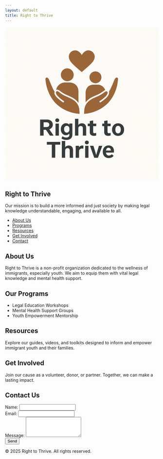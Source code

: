 ```yaml
---
layout: default
title: Right to Thrive
---
```


<section class="text-center px-4 py-10">
  <img src="/assets/logo.png" alt="Right to Thrive Logo" class="mx-auto w-32 mb-4">
  <h1 class="text-4xl font-bold text-coral">Right to Thrive</h1>
  <p class="mt-2 text-lg text-deep-brown">Our mission is to build a more informed and just society by making legal knowledge understandable, engaging, and available to all.</p>
</section>

<nav class="bg-peach py-4">
  <ul class="flex justify-center space-x-6 text-deep-brown">
    <li><a href="#about" class="hover:underline">About Us</a></li>
    <li><a href="#programs" class="hover:underline">Programs</a></li>
    <li><a href="#resources" class="hover:underline">Resources</a></li>
    <li><a href="#involved" class="hover:underline">Get Involved</a></li>
    <li><a href="#contact" class="hover:underline">Contact</a></li>
  </ul>
</nav>

<main class="px-6 py-10 space-y-10">
  <section id="about">
    <h2 class="text-2xl font-semibold text-coral">About Us</h2>
    <p class="text-deep-brown">Right to Thrive is a non-profit organization dedicated to the wellness of immigrants, especially youth. We aim to equip them with vital legal knowledge and mental health support.</p>
  </section>

  <section id="programs">
    <h2 class="text-2xl font-semibold text-coral">Our Programs</h2>
    <ul class="list-disc list-inside text-deep-brown">
      <li>Legal Education Workshops</li>
      <li>Mental Health Support Groups</li>
      <li>Youth Empowerment Mentorship</li>
    </ul>
  </section>

  <section id="resources">
    <h2 class="text-2xl font-semibold text-coral">Resources</h2>
    <p class="text-deep-brown">Explore our guides, videos, and toolkits designed to inform and empower immigrant youth and their families.</p>
  </section>

  <section id="involved">
    <h2 class="text-2xl font-semibold text-coral">Get Involved</h2>
    <p class="text-deep-brown">Join our cause as a volunteer, donor, or partner. Together, we can make a lasting impact.</p>
  </section>

  <section id="contact">
    <h2 class="text-2xl font-semibold text-coral">Contact Us</h2>
    <form class="space-y-4">
      <div>
        <label class="block text-deep-brown">Name:</label>
        <input type="text" name="name" class="w-full border rounded p-2" required>
      </div>
      <div>
        <label class="block text-deep-brown">Email:</label>
        <input type="email" name="email" class="w-full border rounded p-2" required>
      </div>
      <div>
        <label class="block text-deep-brown">Message:</label>
        <textarea name="message" rows="4" class="w-full border rounded p-2" required></textarea>
      </div>
      <button type="submit" class="bg-coral text-white px-4 py-2 rounded">Send</button>
    </form>
  </section>
</main>

<footer class="bg-peach text-center py-6">
  <p class="text-deep-brown">&copy; 2025 Right to Thrive. All rights reserved.</p>
</footer>
